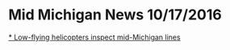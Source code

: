 # Mid Michigan News 10/17/2016

[* Low-flying helicopters inspect mid-Michigan lines](http://www.themorningsun.com/general-news/20161017/low-flying-helicopters-inspect-mid-michigan-lines)